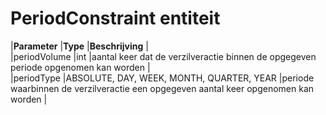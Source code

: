 ---
---

# PeriodConstraint entiteit

|**Parameter** |**Type** |**Beschrijving** |  
 |periodVolume |int |aantal keer dat de verzilveractie binnen de opgegeven periode opgenomen kan worden |  
 |periodType |ABSOLUTE, DAY, WEEK, MONTH, QUARTER, YEAR |periode waarbinnen de verzilveractie een opgegeven aantal keer opgenomen kan worden |